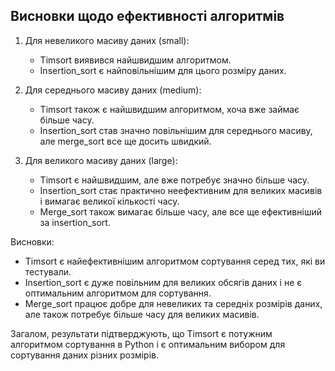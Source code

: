 ## Висновки щодо ефективності алгоритмів 

1. Для невеликого масиву даних (small):
   - Timsort виявився найшвидшим алгоритмом.
   - Insertion_sort є найповільнішим для цього розміру даних.

2. Для середнього масиву даних (medium):
   - Timsort також є найшвидшим алгоритмом, хоча вже займає більше часу.
   - Insertion_sort став значно повільнішим для середнього масиву, але merge_sort все ще досить швидкий.

3. Для великого масиву даних (large):
   - Timsort є найшвидшим, але вже потребує значно більше часу.
   - Insertion_sort стає практично неефективним для великих масивів і вимагає великої кількості часу.
   - Merge_sort також вимагає більше часу, але все ще ефективніший за insertion_sort.

Висновки:
- Timsort є найефективнішим алгоритмом сортування серед тих, які ви тестували.
- Insertion_sort є дуже повільним для великих обсягів даних і не є оптимальним алгоритмом для сортування.
- Merge_sort працює добре для невеликих та середніх розмірів даних, але також потребує більше часу для великих масивів.

Загалом, результати підтверджують, що Timsort є потужним алгоритмом сортування в Python і є оптимальним вибором для сортування даних різних розмірів.